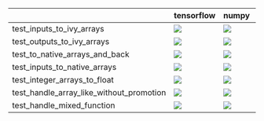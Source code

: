|                                          | tensorflow                                                                                                                                                                             | numpy                                                                                                                                                                                  | torch                                                                                                                                                                                  | jax                                                                                                                                                                                    |
|:-----------------------------------------|:---------------------------------------------------------------------------------------------------------------------------------------------------------------------------------------|:---------------------------------------------------------------------------------------------------------------------------------------------------------------------------------------|:---------------------------------------------------------------------------------------------------------------------------------------------------------------------------------------|:---------------------------------------------------------------------------------------------------------------------------------------------------------------------------------------|
| test_inputs_to_ivy_arrays                | <a href="https://github.com/unifyai/ivy/actions/runs/4597304858/jobs/8119826287" rel="noopener noreferrer" target="_blank"><img src=https://img.shields.io/badge/-success-success></a> | <a href="https://github.com/unifyai/ivy/actions/runs/4597304858/jobs/8119826287" rel="noopener noreferrer" target="_blank"><img src=https://img.shields.io/badge/-success-success></a> | <a href="https://github.com/unifyai/ivy/actions/runs/4597304858/jobs/8119826287" rel="noopener noreferrer" target="_blank"><img src=https://img.shields.io/badge/-success-success></a> | <a href="https://github.com/unifyai/ivy/actions/runs/4597304858/jobs/8119826287" rel="noopener noreferrer" target="_blank"><img src=https://img.shields.io/badge/-success-success></a> |
| test_outputs_to_ivy_arrays               | <a href="https://github.com/unifyai/ivy/actions/runs/4597304858/jobs/8119826287" rel="noopener noreferrer" target="_blank"><img src=https://img.shields.io/badge/-success-success></a> | <a href="https://github.com/unifyai/ivy/actions/runs/4597304858/jobs/8119826287" rel="noopener noreferrer" target="_blank"><img src=https://img.shields.io/badge/-success-success></a> | <a href="https://github.com/unifyai/ivy/actions/runs/4597304858/jobs/8119826287" rel="noopener noreferrer" target="_blank"><img src=https://img.shields.io/badge/-success-success></a> | <a href="https://github.com/unifyai/ivy/actions/runs/4597304858/jobs/8119826287" rel="noopener noreferrer" target="_blank"><img src=https://img.shields.io/badge/-success-success></a> |
| test_to_native_arrays_and_back           | <a href="https://github.com/unifyai/ivy/actions/runs/4597304858/jobs/8119826287" rel="noopener noreferrer" target="_blank"><img src=https://img.shields.io/badge/-success-success></a> | <a href="https://github.com/unifyai/ivy/actions/runs/4597304858/jobs/8119826287" rel="noopener noreferrer" target="_blank"><img src=https://img.shields.io/badge/-success-success></a> | <a href="https://github.com/unifyai/ivy/actions/runs/4597304858/jobs/8119826287" rel="noopener noreferrer" target="_blank"><img src=https://img.shields.io/badge/-success-success></a> | <a href="https://github.com/unifyai/ivy/actions/runs/4597304858/jobs/8119826287" rel="noopener noreferrer" target="_blank"><img src=https://img.shields.io/badge/-success-success></a> |
| test_inputs_to_native_arrays             | <a href="https://github.com/unifyai/ivy/actions/runs/4597304858/jobs/8119826287" rel="noopener noreferrer" target="_blank"><img src=https://img.shields.io/badge/-success-success></a> | <a href="https://github.com/unifyai/ivy/actions/runs/4597304858/jobs/8119826287" rel="noopener noreferrer" target="_blank"><img src=https://img.shields.io/badge/-success-success></a> | <a href="https://github.com/unifyai/ivy/actions/runs/4597304858/jobs/8119826287" rel="noopener noreferrer" target="_blank"><img src=https://img.shields.io/badge/-success-success></a> | <a href="https://github.com/unifyai/ivy/actions/runs/4597304858/jobs/8119826287" rel="noopener noreferrer" target="_blank"><img src=https://img.shields.io/badge/-success-success></a> |
| test_integer_arrays_to_float             | <a href="https://github.com/unifyai/ivy/actions/runs/4597304858/jobs/8119826287" rel="noopener noreferrer" target="_blank"><img src=https://img.shields.io/badge/-success-success></a> | <a href="https://github.com/unifyai/ivy/actions/runs/4597304858/jobs/8119826287" rel="noopener noreferrer" target="_blank"><img src=https://img.shields.io/badge/-success-success></a> | <a href="https://github.com/unifyai/ivy/actions/runs/4597304858/jobs/8119826287" rel="noopener noreferrer" target="_blank"><img src=https://img.shields.io/badge/-success-success></a> | <a href="https://github.com/unifyai/ivy/actions/runs/4597304858/jobs/8119826287" rel="noopener noreferrer" target="_blank"><img src=https://img.shields.io/badge/-success-success></a> |
| test_handle_array_like_without_promotion | <a href="https://github.com/unifyai/ivy/actions/runs/4597304858/jobs/8119826287" rel="noopener noreferrer" target="_blank"><img src=https://img.shields.io/badge/-success-success></a> | <a href="https://github.com/unifyai/ivy/actions/runs/4597304858/jobs/8119826287" rel="noopener noreferrer" target="_blank"><img src=https://img.shields.io/badge/-success-success></a> | <a href="https://github.com/unifyai/ivy/actions/runs/4597304858/jobs/8119826287" rel="noopener noreferrer" target="_blank"><img src=https://img.shields.io/badge/-success-success></a> | <a href="https://github.com/unifyai/ivy/actions/runs/4597304858/jobs/8119826287" rel="noopener noreferrer" target="_blank"><img src=https://img.shields.io/badge/-success-success></a> |
| test_handle_mixed_function               | <a href="https://github.com/unifyai/ivy/actions/runs/4597304858/jobs/8119826287" rel="noopener noreferrer" target="_blank"><img src=https://img.shields.io/badge/-success-success></a> | <a href="https://github.com/unifyai/ivy/actions/runs/4597304858/jobs/8119826287" rel="noopener noreferrer" target="_blank"><img src=https://img.shields.io/badge/-success-success></a> | <a href="https://github.com/unifyai/ivy/actions/runs/4597304858/jobs/8119826287" rel="noopener noreferrer" target="_blank"><img src=https://img.shields.io/badge/-success-success></a> | <a href="https://github.com/unifyai/ivy/actions/runs/4597304858/jobs/8119826287" rel="noopener noreferrer" target="_blank"><img src=https://img.shields.io/badge/-success-success></a> |